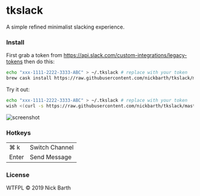 # tkslack

A simple refined minimalist slacking experience.

### Install

First grab a token from https://api.slack.com/custom-integrations/legacy-tokens then do this:

```bash
echo "xxx-1111-2222-3333-ABC" > ~/.tkslack # replace with your token
brew cask install https://raw.githubusercontent.com/nickbarth/tkslack/master/tkslack.rb
```

Try it out: 

```bash
echo "xxx-1111-2222-3333-ABC" > ~/.tkslack # replace with your token
wish <(curl -s https://raw.githubusercontent.com/nickbarth/tkslack/master/main.tcl)
```

![screenshot](https://raw.githubusercontent.com/nickbarth/tkslack/master/)

### Hotkeys 

<table>
  <tr>
    <td>⌘ k</td><td>Switch Channel</td>
  </tr>
  <tr>
    <td>Enter</td><td>Send Message</td>
  </tr>
</table>

### License
WTFPL &copy; 2019 Nick Barth
